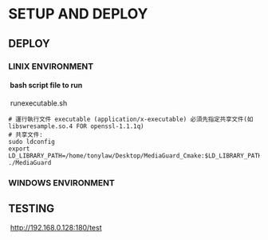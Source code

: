 # SETUP AND DEPLOY



## DEPLOY

### 	LINIX ENVIRONMENT



#### ‌ 			bash script file to run

​				runexecutable.sh

```
# 運行執行文件 executable (application/x-executable) 必須先指定共享文件(如 libswresample.so.4 FOR openssl-1.1.1q) 
# 共享文件:
sudo ldconfig
export LD_LIBRARY_PATH=/home/tonylaw/Desktop/MediaGuard_Cmake:$LD_LIBRARY_PATH
./MediaGuard
```

### 	WINDOWS ENVIRONMENT



## TESTING

​	http://192.168.0.128:180/test
